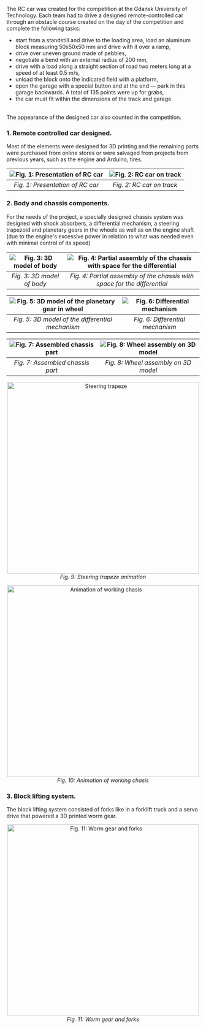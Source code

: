 The RC car was created for the competition at the Gdańsk University of Technology. Each team had to drive a designed remote-controlled car through an obstacle course created on the day of the competition and complete the following tasks:
- start from a standstill and drive to the loading area, load an aluminum block measuring 50x50x50 mm and drive with it over a ramp,
- drive over uneven ground made of pebbles,
- negotiate a bend with an external radius of 200 mm,
- drive with a load along a straight section of road two meters long at a speed of at least 0.5 m/s,
- unload the block onto the indicated field with a platform,
- open the garage with a special button and at the end — park in this garage backwards. A total of 135 points were up for grabs,
- the car must fit within the dimensions of the track and garage.
<br>
The appearance of the designed car also counted in the competition.

<h3>1. Remote controlled car designed.</h3>
Most of the elements were designed for 3D printing and the remaining parts were purchased from online stores or were salvaged from projects from previous years, such as the engine and Arduino, tires. 

| ![Fig. 1: Presentation of RC car](https://github.com/user-attachments/assets/ca4e1d6f-1040-44e6-b4a3-bb7e2663a3d6) | ![Fig. 2: RC car on track](https://github.com/user-attachments/assets/a4432285-a717-46c8-a13d-7454f81ec548) |
|:--:|:--:|
| *Fig. 1: Presentation of RC car* | *Fig. 2: RC car on track* |

<h3>2. Body and chassis components.</h3>
For the needs of the project, a specially designed chassis system was designed with shock absorbers, a differential mechanism, a steering trapezoid and planetary gears in the wheels as well as on the engine shaft (due to the engine's excessive power in relation to what was needed even with minimal control of its speed)

| ![Fig. 3: 3D model of body](https://github.com/user-attachments/assets/b7eeda71-e70c-4e1f-a313-28f95eca39bb) | ![Fig. 4: Partial assembly of the chassis with space for the differential](https://github.com/user-attachments/assets/22a7d113-c2c3-4a06-84ea-714afa5dcaba) |
|:--:|:--:|
| *Fig. 3: 3D model of body* | *Fig. 4: Partial assembly of the chassis with space for the differential* |

| ![Fig. 5: 3D model of the planetary gear in wheel](https://github.com/user-attachments/assets/3dc745c1-b017-4cd5-87f6-424e7cb213c0) | ![Fig. 6: Differential mechanism](https://github.com/user-attachments/assets/a50f6413-222a-49ab-a5ea-9343393a3797) |
|:--:|:--:|
| *Fig. 5: 3D model of the differential mechanism* | *Fig. 6: Differential mechanism* |

| ![Fig. 7: Assembled chassis part](https://github.com/user-attachments/assets/187ece32-c602-4e4f-bfa8-d86fa0a1bee3) | ![Fig. 8: Wheel assembly on 3D model](https://github.com/user-attachments/assets/3c431538-55f2-4a42-9e4e-88b287fd937a) |
|:--:|:--:|
| *Fig. 7: Assembled chassis part* | *Fig. 8: Wheel assembly on 3D model* |

<p align="center">
  <img src="./gif/steering_trapeze.gif" alt="Steering trapeze" width="500"/>
  <br>
  <em>Fig. 9: Steering trapeze animation</em>
</p>

<p align="center">
  <img src="./gif/chasis.gif" alt="Animation of working chasis" width="500"/>
  <br>
  <em>Fig. 10: Animation of working chasis</em>
</p>

<h3>3. Block lifting system.</h3>

The block lifting system consisted of forks like in a forklift truck and a servo drive that powered a 3D printed worm gear.

<p align="center">
  <img src="https://github.com/user-attachments/assets/7d79fe91-65ae-4b48-a5bd-826712150086" alt="Fig. 11: Worm gear and forks" width="500"/>
  <br>
  <em>Fig. 11: Worm gear and forks</em>
</p>


